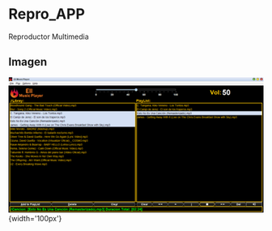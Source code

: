 # Repro_APP
Reproductor Multimedia
## Imagen
![Image app](https://github.com/giramos/Repro_APP/blob/main/Practica8Basic/src/img/repro.png){width='100px'}
